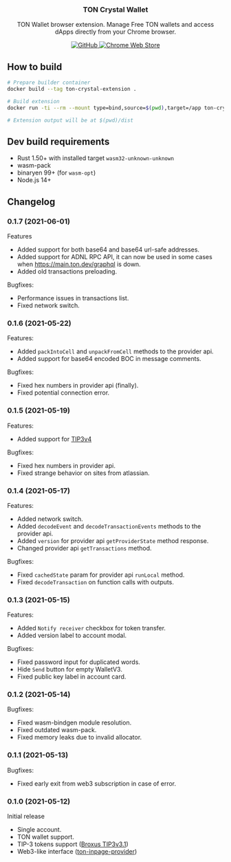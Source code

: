 <p align="center">
    <h3 align="center">TON Crystal Wallet</h3>
    <p align="center">TON Wallet browser extension. Manage Free TON wallets and access dApps directly from your Chrome browser.</p>
    <p align="center">
        <a href="/LICENSE">
            <img alt="GitHub" src="https://img.shields.io/github/license/broxus/ton-wallet-crystal-browser-extension" />
        </a>
        <a href="https://chrome.google.com/webstore/detail/ton-crystal-wallet/cgeeodpfagjceefieflmdfphplkenlfk">
            <img alt="Chrome Web Store" src="https://img.shields.io/chrome-web-store/v/cgeeodpfagjceefieflmdfphplkenlfk">
        </a>
    </p>
</p>

## How to build

```bash
# Prepare builder container
docker build --tag ton-crystal-extension .

# Build extension
docker run -ti --rm --mount type=bind,source=$(pwd),target=/app ton-crystal-extension

# Extension output will be at $(pwd)/dist 
```

## Dev build requirements

- Rust 1.50+ with installed target `wasm32-unknown-unknown`
- wasm-pack
- binaryen 99+ (for `wasm-opt`)
- Node.js 14+

## Changelog

### 0.1.7 (2021-06-01)

Features

* Added support for both base64 and base64 url-safe addresses.
* Added support for ADNL RPC API, it can now be used in some cases when https://main.ton.dev/graphql is down.
* Added old transactions preloading.

Bugfixes:

* Performance issues in transactions list.
* Fixed network switch.

### 0.1.6 (2021-05-22)

Features:

* Added `packIntoCell` and `unpackFromCell` methods to the provider api.
* Added support for base64 encoded BOC in message comments.

Bugfixes:

* Fixed hex numbers in provider api (finally).
* Fixed potential connection error.

### 0.1.5 (2021-05-19)

Features:

* Added support
  for [TIP3v4](https://github.com/broxus/ton-eth-bridge-token-contracts/releases/tag/4.0)

Bugfixes:

* Fixed hex numbers in provider api.
* Fixed strange behavior on sites from atlassian.

### 0.1.4 (2021-05-17)

Features:

* Added network switch.
* Added `decodeEvent` and `decodeTransactionEvents` methods to the provider api.
* Added `version` for provider api `getProviderState` method response.
* Changed provider api `getTransactions` method.

Bugfixes:

* Fixed `cachedState` param for provider api `runLocal` method.
* Fixed `decodeTransaction` on function calls with outputs.

### 0.1.3 (2021-05-15)

Features:

* Added `Notify receiver` checkbox for token transfer.
* Added version label to account modal.

Bugfixes:

* Fixed password input for duplicated words.
* Hide `Send` button for empty WalletV3.
* Fixed public key label in account card.

### 0.1.2 (2021-05-14)

Bugfixes:

* Fixed wasm-bindgen module resolution.
* Fixed outdated wasm-pack.
* Fixed memory leaks due to invalid allocator.

### 0.1.1 (2021-05-13)

Bugfixes:

* Fixed early exit from web3 subscription in case of error.

### 0.1.0 (2021-05-12)

Initial release

* Single account.
* TON wallet support.
* TIP-3 tokens
  support ([Broxus TIP3v3.1](https://github.com/broxus/ton-eth-bridge-token-contracts/releases/tag/3.1))
* Web3-like
  interface ([ton-inpage-provider](https://github.com/broxus/ton-inpage-provider))
